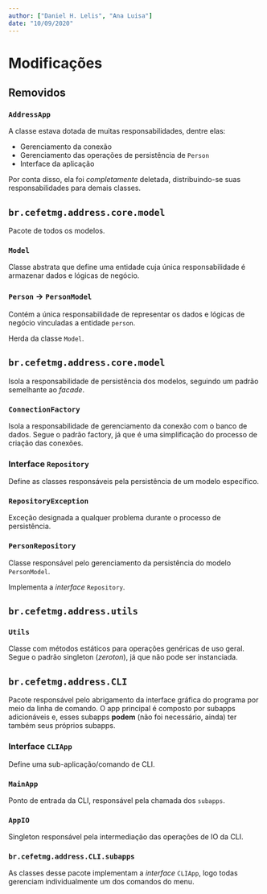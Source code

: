 ```yaml
---
author: ["Daniel H. Lelis", "Ana Luisa"]
date: "10/09/2020"
---
```



# Modificações

## Removidos

### `AddressApp`

A classe estava dotada de muitas responsabilidades, dentre elas:

- Gerenciamento da conexão
- Gerenciamento das operações de persistência de `Person`
- Interface da aplicação

Por conta disso, ela foi _completamente_ deletada, distribuindo-se suas responsabilidades para demais classes.

## `br.cefetmg.address.core.model`

Pacote de todos os modelos.

### `Model`

Classe abstrata que define uma entidade cuja única responsabilidade é armazenar dados e lógicas de negócio.

### `Person` -> `PersonModel`

Contém a única responsabilidade de representar os dados e lógicas de negócio vinculadas a entidade `person`.

Herda da classe `Model`.

## `br.cefetmg.address.core.model`

Isola a responsabilidade de persistência dos modelos, seguindo um padrão semelhante ao _facade_.

### `ConnectionFactory`

Isola a responsabilidade de gerenciamento da conexão com o banco de dados. Segue o padrão factory, já que é uma simplificação do processo de criação das conexões.

### Interface `Repository`

Define as classes responsáveis pela persistência de um modelo específico.

### `RepositoryException`

Exceção designada a qualquer problema durante o processo de persistência.

### `PersonRepository`

Classe responsável pelo gerenciamento da persistência do modelo `PersonModel`.

Implementa a _interface_ `Repository`.

## `br.cefetmg.address.utils`

### `Utils`

Classe com métodos estáticos para operações genéricas de uso geral. Segue o padrão singleton (*zeroton*), já que não pode ser instanciada.

## `br.cefetmg.address.CLI`

Pacote responsável pelo abrigamento da interface gráfica do programa por meio da linha de comando. O app principal é composto por subapps adicionáveis e, esses subapps **podem** (não foi necessário, ainda) ter também seus próprios subapps.

### Interface `CLIApp`

Define uma sub-aplicação/comando de CLI.

### `MainApp`

Ponto de entrada da CLI, responsável pela chamada dos `subapps`. 

### `AppIO`

Singleton responsável pela intermediação das operações de IO da CLI.

### `br.cefetmg.address.CLI.subapps`

As classes desse pacote implementam a _interface_ `CLIApp`, logo todas gerenciam individualmente um dos comandos do menu.
